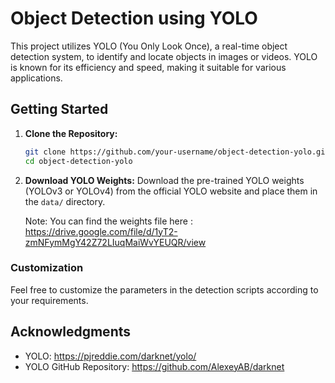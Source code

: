 # Object Detection using YOLO

This project utilizes YOLO (You Only Look Once), a real-time object detection system, to identify and locate objects in images or videos. YOLO is known for its efficiency and speed, making it suitable for various applications.

## Getting Started

1. **Clone the Repository:**
   ```bash
   git clone https://github.com/your-username/object-detection-yolo.git](https://github.com/Sanjanaashivanand/ObjectDetectionUsingYOLO.git
   cd object-detection-yolo
   ```

2. **Download YOLO Weights:**
   Download the pre-trained YOLO weights (YOLOv3 or YOLOv4) from the official YOLO website and place them in the `data/` directory.

   Note: You can find the weights file here : https://drive.google.com/file/d/1yT2-zmNFymMgY42Z72LIuqMaiWvYEUQR/view


### Customization

Feel free to customize the parameters in the detection scripts according to your requirements.


## Acknowledgments

- YOLO: https://pjreddie.com/darknet/yolo/
- YOLO GitHub Repository: https://github.com/AlexeyAB/darknet
